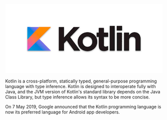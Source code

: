 ![](/kotlin.jpg)

Kotlin is a cross-platform, statically typed, general-purpose programming language with type inference. Kotlin is designed to interoperate fully with Java, and the JVM version of Kotlin's standard library depends on the Java Class Library, but type inference allows its syntax to be more concise.

On 7 May 2019, Google announced that the Kotlin programming language is now its preferred language for Android app developers.
